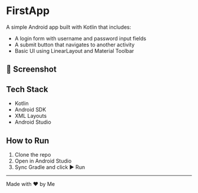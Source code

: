 # FirstApp

A simple Android app built with Kotlin that includes:
- A login form with username and password input fields
- A submit button that navigates to another activity
- Basic UI using LinearLayout and Material Toolbar

## 📸 Screenshot


## Tech Stack
- Kotlin
- Android SDK
- XML Layouts
- Android Studio

## How to Run
1. Clone the repo
2. Open in Android Studio
3. Sync Gradle and click ▶️ Run

---

Made with ❤️ by Me
